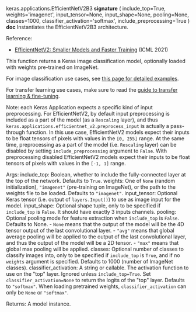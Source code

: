 keras.applications.EfficientNetV2B3
__signature__
(
  include_top=True,
  weights='imagenet',
  input_tensor=None,
  input_shape=None,
  pooling=None,
  classes=1000,
  classifier_activation='softmax',
  include_preprocessing=True
)
__doc__
Instantiates the EfficientNetV2B3 architecture.

Reference:
- [EfficientNetV2: Smaller Models and Faster Training](
    https://arxiv.org/abs/2104.00298) (ICML 2021)

This function returns a Keras image classification model,
optionally loaded with weights pre-trained on ImageNet.

For image classification use cases, see
[this page for detailed examples](
https://keras.io/api/applications/#usage-examples-for-image-classification-models).

For transfer learning use cases, make sure to read the
[guide to transfer learning & fine-tuning](
https://keras.io/guides/transfer_learning/).

Note: each Keras Application expects a specific kind of input preprocessing.
For EfficientNetV2, by default input preprocessing is included as a part of
the model (as a `Rescaling` layer), and thus
`keras.applications.efficientnet_v2.preprocess_input` is actually a
pass-through function. In this use case, EfficientNetV2 models expect their
inputs to be float tensors of pixels with values in the `[0, 255]` range.
At the same time, preprocessing as a part of the model (i.e. `Rescaling`
layer) can be disabled by setting `include_preprocessing` argument to `False`.
With preprocessing disabled EfficientNetV2 models expect their inputs to be
float tensors of pixels with values in the `[-1, 1]` range.

Args:
    include_top: Boolean, whether to include the fully-connected
        layer at the top of the network. Defaults to `True`.
    weights: One of `None` (random initialization),
        `"imagenet"` (pre-training on ImageNet),
        or the path to the weights file to be loaded. Defaults to `"imagenet"`.
    input_tensor: Optional Keras tensor
        (i.e. output of `layers.Input()`)
        to use as image input for the model.
    input_shape: Optional shape tuple, only to be specified
        if `include_top` is `False`.
        It should have exactly 3 inputs channels.
    pooling: Optional pooling mode for feature extraction
        when `include_top` is `False`. Defaults to None.
        - `None` means that the output of the model will be
            the 4D tensor output of the
            last convolutional layer.
        - `"avg"` means that global average pooling
            will be applied to the output of the
            last convolutional layer, and thus
            the output of the model will be a 2D tensor.
        - `"max"` means that global max pooling will
            be applied.
    classes: Optional number of classes to classify images
        into, only to be specified if `include_top` is `True`, and
        if no `weights` argument is specified. Defaults to 1000 (number of
        ImageNet classes).
    classifier_activation: A string or callable. The activation function to use
        on the "top" layer. Ignored unless `include_top=True`. Set
        `classifier_activation=None` to return the logits of the "top" layer.
        Defaults to `"softmax"`.
        When loading pretrained weights, `classifier_activation` can only
        be `None` or `"softmax"`.

Returns:
    A model instance.
